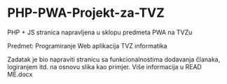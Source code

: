 # PHP-PWA-Projekt-za-TVZ
PHP + JS stranica napravljena u sklopu predmeta PWA na TVZu

Predmet: Programiranje Web aplikacija
TVZ informatika

Zadatak je bio napraviti stranicu sa funkcionalnostima dodavanja članaka, logiranjem itd. na osnovu slika kao primjer.
Više informacija u READ ME.docx
